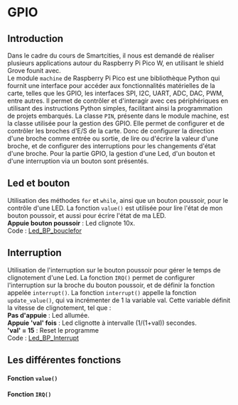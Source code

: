 # GPIO
## Introduction
Dans le cadre du cours de Smartcities, il nous est demandé de réaliser plusieurs applications autour du Raspberry Pi Pico W, en utilisant le shield Grove founit avec.<BR>
Le module `machine` de Raspberry Pi Pico est une bibliothèque Python qui fournit une interface pour accéder aux fonctionnalités matérielles de la carte, telles que les GPIO, les interfaces SPI, I2C, UART, ADC, DAC, PWM, entre autres. Il permet de contrôler et d'interagir avec ces périphériques en utilisant des instructions Python simples, facilitant ainsi la programmation de projets embarqués. La classe `PIN`, présente dans le module machine, est la classe utilisée pour la gestion des GPIO. Elle permet de configurer et de contrôler les broches d'E/S de la carte. Donc de configurer la direction d'une broche comme entrée ou sortie, de lire ou d'écrire la valeur d'une broche, et de configurer des interruptions pour les changements d'état d'une broche. 
Pour la partie GPIO, la gestion d'une Led, d'un bouton et d'une interruption via un bouton sont présentés.
## Led et bouton
Utilisation des méthodes `for` et `while`, ainsi que un bouton poussoir, pour le contrôle d'une LED. La fonction `value()` est utilisée pour lire l'état de mon bouton poussoir, et aussi pour écrire l'état de ma LED. <br> 
**Appuie bouton poussoir** : Led clignote 10x.<br>
Code : [Led_BP_bouclefor](https://github.com/hepl-leclercq/smartcities/blob/4bdb1034d0ef0033ecef4018052e9c295b761aa2/GPIO/Led_BP_bouclefor.py)

## Interruption
Utilisation de l'interruption sur le bouton poussoir pour gérer le temps de clignotement d'une Led. La fonction `IRQ()` permet de configurer l'interruption sur la broche du bouton poussoir, et de définir la fonction appelée `interrupt()`. La fonction `interrupt()` appelle la fonction `update_value()`, qui va incrémenter de 1 la variable val. Cette variable définit la vitesse de clignotement, tel que : <br> 
**Pas d'appuie** : Led allumée. <br>
**Appuie 'val' fois** : Led clignotte à intervalle (1/(1+val)) secondes.<br>
**'val' = 15** : Reset le programme<br>
Code : [Led_BP_Interrupt](https://github.com/hepl-leclercq/smartcities/blob/0b574c7c24d3611e5b671a340976c71a10b51375/GPIO/Led_BP_Interrupt.py)

## Les différentes fonctions
#### Fonction `value()`

#### Fonction `IRQ()`
